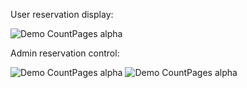 
User reservation display:

![Demo CountPages alpha](https://i.ibb.co/mFY8hBX/ezgif-com-gif-maker.gif)

Admin reservation control:

![Demo CountPages alpha](https://i.ibb.co/hFxGgtK/ezgif-com-gif-maker-1.gif)
![Demo CountPages alpha](https://i.ibb.co/mFY8hBX/ezgif-com-gif-maker.gif)
